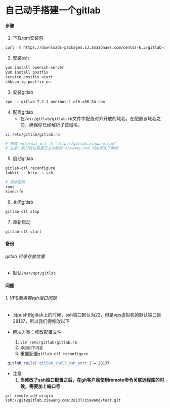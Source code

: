 # 自己动手搭建一个gitlab

#### 步骤
1. 下载rpm安装包

```bash
curl -O https://downloads-packages.s3.amazonaws.com/centos-6.5/gitlab-7.2.1_omnibus-1.el6.x86_64.rpm
```


2. 安装ssh

```bash
yum install openssh-server
yum install postfix
service postfix start
chkconfig postfix on
```

3. 安装gitlab

```bash
rpm -i gitlab-7.2.1_omnibus-1.el6.x86_64.rpm
```

4. 配置gitlab  
	- 在`/etc/gitlab/gitlab.rb`文件中配置对外开放的域名。在配置该域名之前，确保你已经解析了该域名。

```bash
vi /etc/gitlab/gitlab.rb

# 修改 external_url 为 "http://gitlab.ziawang.com"
# 这里，我已经在阿里云上对我的`ziawang.com`域名添加了解析
```

5. 启动gitlab

```bash
gitlab-ctl reconfigure
lokkit -s http -s ssh

# 初始密码
root
5iveL!fe
```

6. 关闭gitlab

```bash
gitlab-ctl stop
```

7. 重新启动

```bash
gitlab-ctl start
```


#### 备份
###### gitlab 目录存放位置
- 默认`/var/opt/gitlab`


#### 问题
###### 1. VPS服务器ssh端口问题
- 当push到gitlab上的时候，ssh端口默认为22，但是vps虚拟机的默认端口是28137，所以我们得修改以下

- 解决方案：修改配置文件
	1. `vim /etc/gitlab/gitlab.rb`
	2. `添加如下内容`
	3. 重置配置`gitlab-ctl reconfigure`

```bash
 gitlab_rails['gitlab_shell_ssh_port'] = 28137
```

- 注意
	1. **当修改了ssh端口配置之后，在git客户端使用remote命令关联远程库的时候，需要加上端口号**


```vash
git remote add origin ssh://git@gitlab.ziawang.com:28137/ziawang/test.git
```